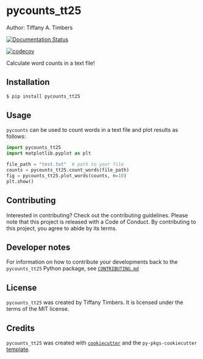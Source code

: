 # pycounts_tt25

Author: Tiffany A. Timbers

[![Documentation Status](https://readthedocs.org/projects/pycounts-tt25/badge/?version=latest)](https://pycounts-tt25.readthedocs.io/en/latest/?badge=latest)

[![codecov](https://codecov.io/gh/ttimbers/pycounts_tt25/graph/badge.svg?token=788HY26XUG)](https://codecov.io/gh/ttimbers/pycounts_tt25)

Calculate word counts in a text file!

## Installation

```bash
$ pip install pycounts_tt25
```

## Usage

`pycounts` can be used to count words in a text file and plot results
as follows:

```python
import pycounts_tt25
import matplotlib.pyplot as plt

file_path = "test.txt"  # path to your file
counts = pycounts_tt25.count_words(file_path)
fig = pycounts_tt25.plot_words(counts, n=10)
plt.show()
```

## Contributing

Interested in contributing? Check out the contributing guidelines. Please note that this project is released with a Code of Conduct. By contributing to this project, you agree to abide by its terms.

## Developer notes

For information on how to contribute your developments back to the `pycounts_tt25` Python package, see
[`CONTRIBUTING.md`](https://github.com/ttimbers/pycounts_tt25/blob/main/CONTRIBUTING.md)

## License

`pycounts_tt25` was created by Tiffany Timbers. It is licensed under the terms of the MIT license.

## Credits

`pycounts_tt25` was created with [`cookiecutter`](https://cookiecutter.readthedocs.io/en/latest/) and the `py-pkgs-cookiecutter` [template](https://github.com/py-pkgs/py-pkgs-cookiecutter).
